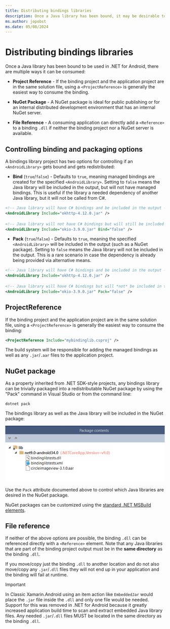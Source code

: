 ```yaml
---
title: Distributing bindings libraries
description: Once a Java library has been bound, it may be desirable to distribute it internally or via NuGet for consumption.
ms.author: jopobst
ms.date: 05/08/2024
---
```


# Distributing bindings libraries

Once a Java library has been bound to be used in .NET for Android, there
are multiple ways it can be consumed:

- **Project Reference** - If the binding project and the application project
  are in the same solution file, using a `<ProjectReference>` is generally 
  the easiest way to consume the binding.
  
- **NuGet Package** - A NuGet package is ideal for public publishing or for
  an internal distributed development environment that has an internal NuGet
  server.
  
- **File Reference** - A consuming application can directly add a `<Reference>`
  to a binding `.dll` if neither the binding project nor a NuGet server is
  available.
  
## Controlling binding and packaging options

A bindings library project has two options for controlling if an `<AndroidLibrary>`
gets bound and gets redistributed:

- **Bind** (`true`/`false`) - Defaults to `true`, meaning managed bindings are
created for the specified `<AndroidLibrary>`.  Setting to `false` means the Java
library will be included in the output, but will not have managed bindings.  This
is useful if the library a needed dependency of another Java library, but it will
not be called from C#.

```xml
<!-- Java library will have C# bindings and be included in the output -->
<AndroidLibrary Include="okhttp-4.12.0.jar" />

<!-- Java library will not have C# bindings but will still be included in the output -->
<AndroidLibrary Include="okio-3.9.0.jar" Bind="false" />
```

- **Pack** (`true`/`false`) - Defaults to `true`, meaning the specified `<AndroidLibrary>`
will be included in the output (such as a NuGet package).  Setting to `false` means the Java
library will not be included in the output. This is a rare scenario in case the dependency is
already being provided via alternative means.

```xml
<!-- Java library will have C# bindings and be included in the output -->
<AndroidLibrary Include="okhttp-4.12.0.jar" />

<!-- Java library will have C# bindings but will *not* be included in the output -->
<AndroidLibrary Include="okio-3.9.0.jar" Pack="false" />
```

## ProjectReference

If the binding project and the application project are in the same solution file, 
using a `<ProjectReference>` is generally the easiest way to consume the binding:

```xml
<ProjectReference Include="mybindinglib.csproj" />
```

The build system will be responsible for adding the managed bindings as well as any
`.jar`/`.aar` files to the application project.

## NuGet package

As a property inherited from .NET SDK-style projects, any bindings library can be
trivially packaged into a redistributable NuGet package by using the "Pack" command
in Visual Studio or from the command line:

```dotnetcli
dotnet pack
```

The bindings library as well as the Java library will be included in the NuGet package:

![NuGet package contents](distributing-images/distributing-images-01.png)

Use the `Pack` attribute documented above to control which Java libraries are desired
in the NuGet package.

NuGet packages can be customized using the [standard .NET MSBuild elements](/nuget/create-packages/creating-a-package-dotnet-cli#set-properties).

## File reference

If neither of the above options are possible, the binding `.dll` can be referenced
directly with a `<Reference>` element. Note that any Java libraries that are part
of the binding project output must be in the **same directory** as the binding `.dll`.

If you move/copy just the binding `.dll` to another location and do not also move/copy
any `.jar`/`.dll` files they will not end up in your application and the binding will
fail at runtime.

> [!IMPORTANT]
> In Classic Xamarin.Android using an item action like `EmbeddedJar` would place the `.jar` file inside the `.dll` and only one file would be needed. Support for this was removed in .NET for Android because it greatly increased application build time to scan and extract embedded Java library files. Any needed `.jar`/`.dll` files MUST be located in the same directory as the binding `.dll`.

